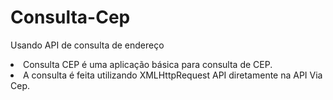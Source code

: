 # Consulta-Cep
Usando API de consulta de endereço


<li>Consulta CEP é uma aplicação básica para consulta de CEP.</li>
<li>A consulta é feita utilizando XMLHttpRequest API diretamente na API Via Cep.</li>
